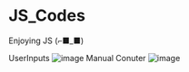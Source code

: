 # JS_Codes
Enjoying JS (⌐■_■)

UserInputs
![image](https://github.com/user-attachments/assets/fc58e1e5-f35f-4411-9d2b-608b7fbfe7d0)
Manual Conuter
![image](https://github.com/user-attachments/assets/d721f0f9-3a16-46cb-8c77-afdeadd261a4)
